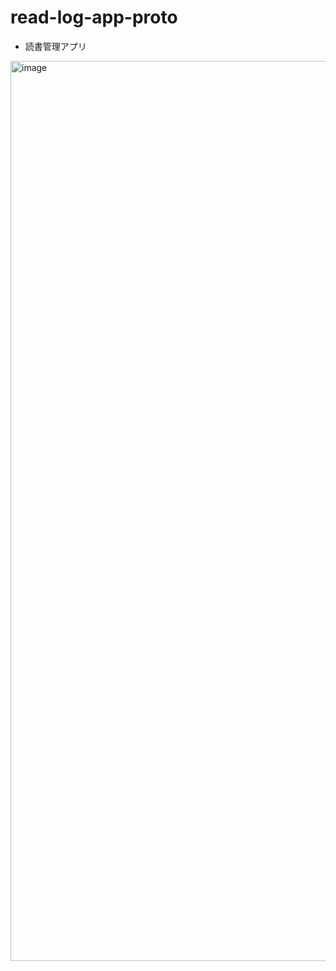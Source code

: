 # read-log-app-proto
- 読書管理アプリ
<img width="1440" alt="image" src="https://github.com/user-attachments/assets/dafdb1cc-7746-4246-a05c-fe842927e628">
